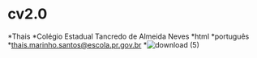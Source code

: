 # cv2.0
*Thais
*Colégio Estadual Tancredo de Almeida Neves
*html
*português
*thais.marinho.santos@escola.pr.gov.br
*![download (5)](https://github.com/thaisaosapatenis/cv2.0/assets/141791497/57e9da74-b599-44d6-a68f-552cccd49e15)

